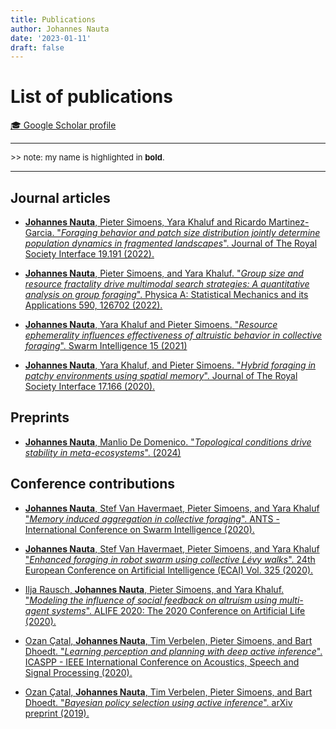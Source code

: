 ```yaml
---
title: Publications
author: Johannes Nauta
date: '2023-01-11'
draft: false
---
```


# List of publications

[:mortar_board: Google Scholar profile](https://scholar.google.com/citations?user=Ae-RVSwAAAAJ&hl=e)

---
<font size="2">
    >> note: my name is highlighted in <b>bold</b>.      
</font>

---
## Journal articles
- <div class="references"><p>
    <a href="https://doi.org/10.1098/rsif.2022.0103" class="publication">
    <b>Johannes Nauta</b>, Pieter Simoens, Yara Khaluf and Ricardo Martinez-Garcia.
    "<em>Foraging behavior and patch size distribution jointly determine population dynamics in fragmented landscapes</em>". 
    Journal of The Royal Society Interface
    19.191 (2022).
    </a>
  </p></div>
- <div class="references"><p>
    <a href="https://doi.org/10.1016/j.physa.2021.126702" class="publication">
    <b>Johannes Nauta</b>, Pieter Simoens, and Yara Khaluf.
    "<em>Group size and resource fractality drive multimodal search strategies: A quantitative analysis on group foraging</em>". 
    Physica A: Statistical Mechanics and its Applications
    590, 126702 (2022).
    </a>
  </p></div>
- <div class="references"><p>
    <a href=https://doi.org/10.1007/s11721-021-00205-6" class="publication">
    <b>Johannes Nauta</b>, Yara Khaluf and Pieter Simoens.
    "<em>Resource ephemerality influences effectiveness of altruistic behavior in collective foraging</em>". 
    Swarm Intelligence
    15 (2021)
    </a>
  </p></div>
- <div class="references"><p>
    <a href="https://doi.org/10.1098/rsif.2020.0026" class="publication">
    <b>Johannes Nauta</b>, Yara Khaluf, and Pieter Simoens.
    "<em>Hybrid foraging in patchy environments using spatial memory</em>". 
    Journal of The Royal Society Interface
    17.166 (2020).
    </a>
  </p></div>

## Preprints
- <div class="references"><p>
    <a href="https://arxiv.org/abs/2405.05390" class="publication">
    <b>Johannes Nauta</b>, Manlio De Domenico.
    "<em>Topological conditions drive stability in meta-ecosystems</em>".
    (2024)
    </a>
  </p></div>

## Conference contributions
- <div class="references"><p>
    <a href="https://doi.org/10.1007/978-3-030-60376-2_14" class="publication">
        <b>Johannes Nauta</b>, Stef Van Havermaet, Pieter Simoens, and Yara Khaluf
        "<em>Memory induced aggregation in collective foraging</em>". 
        ANTS - International Conference on Swarm Intelligence
        (2020).
    </a>
  </p></div>
- <div class="references"><p>
    <a href="https://doi.org/10.3233/FAIA200090" class="publication">
        <b>Johannes Nauta</b>, Stef Van Havermaet, Pieter Simoens, and Yara Khaluf
        "<em>Enhanced foraging in robot swarm using collective Lévy walks</em>". 
        24th European Conference on Artificial Intelligence (ECAI)
        Vol. 325 (2020).
    </a>
  </p></div>
- <div class="references"><p>
    <a href="https://doi.org/10.1162/isal_a_00256" class="publication">
    Ilja Rausch, <b>Johannes Nauta</b>, Pieter Simoens, and Yara Khaluf.
    "<em>Modeling the influence of social feedback on altruism using multi-agent systems</em>".
    ALIFE 2020: The 2020 Conference on Artificial Life (2020).
    </a>
  </p></div>
- <div class="references"><p>
    <a href="https://doi.org/10.1109/ICASSP40776.2020.9054364" class="publication">
    Ozan Çatal, <b>Johannes Nauta</b>, Tim Verbelen, Pieter Simoens, and Bart Dhoedt.
    "<em>Learning perception and planning with deep active inference</em>".
    ICASPP - IEEE International Conference on Acoustics, Speech and Signal Processing (2020).
    </a>
  </p></div>
- <div class="references"><p>
    <a href="https://arxiv.org/abs/1904.08149" class="publication">
    Ozan Çatal, <b>Johannes Nauta</b>, Tim Verbelen, Pieter Simoens, and Bart Dhoedt.
    "<em>Bayesian policy selection using active inference</em>".
    arXiv preprint (2019).
    </a>
  </p></div>
